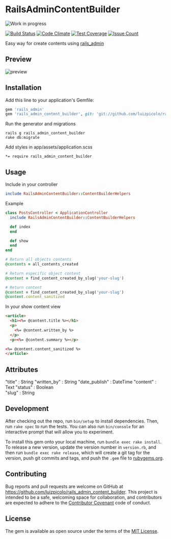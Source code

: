 # RailsAdminContentBuilder

![Work in progress](http://messages.hellobits.com/warning.svg?message=Work%20in%20progress)

[![Build Status](https://travis-ci.org/luizpicolo/rails_admin_content_builder.svg?branch=master)](https://travis-ci.org/luizpicolo/rails_admin_content_builder)
[![Code Climate](https://codeclimate.com/github/luizpicolo/rails_admin_content_builder/badges/gpa.svg)](https://codeclimate.com/github/luizpicolo/rails_admin_content_builder)
[![Test Coverage](https://codeclimate.com/github/luizpicolo/rails_admin_content_builder/badges/coverage.svg)](https://codeclimate.com/github/luizpicolo/rails_admin_content_builder/coverage)
[![Issue Count](https://codeclimate.com/github/luizpicolo/rails_admin_content_builder/badges/issue_count.svg)](https://codeclimate.com/github/luizpicolo/rails_admin_content_builder)

Easy way for create contents using [rails_admin](https://github.com/sferik/rails_admin)

## Preview

![preview](https://raw.githubusercontent.com/luizpicolo/rails_admin_content_builder/master/screenshot/image1.png)

## Installation

Add this line to your application's Gemfile:

```ruby
gem 'rails_admin'
gem 'rails_admin_content_builder', git: 'git://github.com/luizpicolo/rails_admin_content_builder.git'
```

Run the generator and migrations

    rails g rails_admin_content_builder
    rake db:migrate

Add styles in app/assets/application.scss

    *= require rails_admin_content_builder

## Usage

Include in your controller

```ruby
include RailsAdminContentBuilder::ContentBuilderHelpers
```

Example

```ruby
class PostsController < ApplicationController
  include RailsAdminContentBuilder::ContentBuilderHelpers

  def index
  end

  def show
  end
end
```

```ruby
# Return all objects contents
@contents = all_contents_created

# Return especific object content
@content = find_content_created_by_slug('your-slug')

# Return content
@content = find_content_created_by_slug('your-slug')
@content.content_sanitized
```

In your show content view

```html
<article>
  <h1><%= @content.title %></h1>
  <p>
    <%= @content.written_by %>
  </p>
  <p><%= @content.summary %></p>

<%= @content.content_sanitized %>
</article>
```

## Attributes

"title" : String
"written_by" : String
"date_publish" : DateTime
"content" : Text
"status" : Boolean                    
"slug" : String

## Development

After checking out the repo, run `bin/setup` to install dependencies. Then, run `rake spec` to run the tests. You can also run `bin/console` for an interactive prompt that will allow you to experiment.

To install this gem onto your local machine, run `bundle exec rake install`. To release a new version, update the version number in `version.rb`, and then run `bundle exec rake release`, which will create a git tag for the version, push git commits and tags, and push the `.gem` file to [rubygems.org](https://rubygems.org).

## Contributing

Bug reports and pull requests are welcome on GitHub at https://github.com/luizpicolo/rails_admin_content_builder. This project is intended to be a safe, welcoming space for collaboration, and contributors are expected to adhere to the [Contributor Covenant](http://contributor-covenant.org) code of conduct.


## License

The gem is available as open source under the terms of the [MIT License](http://opensource.org/licenses/MIT).
